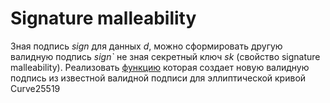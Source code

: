 # Signature malleability


Зная подпись *sign* для данных *d*, можно сформировать другую валидную подпись *sign`* не зная секретный ключ *sk* (свойство signature malleability).
Реализовать [функцию](https://github.com/blockchaindevelopersclass/hometasks/blob/week2/src/main/scala/crypto/Curve25519SignatureForger.scala#L7) которая создает новую валидную подпись из известной валидной подписи для эллиптической кривой Curve25519
